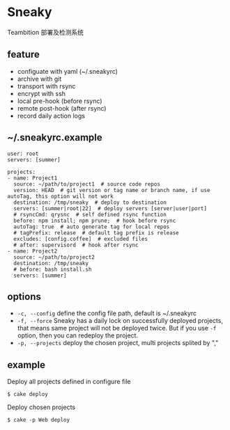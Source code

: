 Sneaky
=======

Teambition 部署及检测系统

## feature

* configuate with yaml (~/.sneakyrc)
* archive with git
* transport with rsync
* encrypt with ssh
* local pre-hook (before rsync)
* remote post-hook (after rsync)
* record daily action logs

## ~/.sneakyrc.example

```
user: root
servers: [summer]

projects:
- name: Project1
  source: ~/path/to/project1  # source code repos
  version: HEAD  # git version or tag name or branch name, if use autoTag, this option will not work
  destination: /tmp/sneaky  # deploy to destination
  servers: [summer|root|22]  # deploy servers [server|user|port]
  # rsyncCmd: qrysnc  # self defined rsync function
  before: npm install; npm prune;  # hook before rsync
  autoTag: true  # auto generate tag for local repos
  # tagPrefix: release  # default tag prefix is release
  excludes: [config.coffee]  # excluded files
  # after: supervisord  # hook after rsync
- name: Project2
  source: ~/path/to/project2
  destination: /tmp/sneaky
  # before: bash install.sh
  servers: [summer]
```

## options

* `-c, --config`       define the config file path, default is ~/.sneakyrc
* `-f, --force`
  Sneaky has a daily lock on successfully deployed projects, that means same project will not be deployed twice. But if you use `-f` option, then you can redeploy the project.
* `-p, --projects`     deploy the chosen project, multi projects splited by ","

## example

Deploy all projects defined in configure file
```
$ cake deploy
```

Deploy chosen projects
```
$ cake -p Web deploy
```